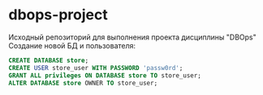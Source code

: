 # dbops-project
Исходный репозиторий для выполнения проекта дисциплины "DBOps"
Создание новой БД и пользователя:
```sql 
CREATE DATABASE store;
CREATE USER store_user WITH PASSWORD 'passw0rd';
GRANT ALL privileges ON DATABASE store TO store_user;
ALTER DATABASE store OWNER TO store_user;
```

